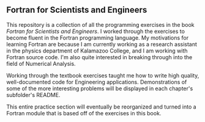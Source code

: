 ## Fortran for Scientists and Engineers 

This repository is a collection of all the programming exercises in the book *Fortran for Scientists and Engineers*. I worked through the exercises to become 
fluent in the Fortran programming language. My motivations for learning Fortran are because I am currently working as a research assistant in the physics department 
of Kalamazoo College, and I am working with Fortran source code. I'm also quite interested in breaking through into the field of Numerical Analysis.

Working through the textbook exercises taught me how to write high quality, well-documented code for Engineering applications. Demonstrations of some of the more interesting problems will
be displayed in each chapter's subfolder's README.

This entire practice section will eventually be reorganized and turned into a Fortran module that is based off of the exercises in this book.
